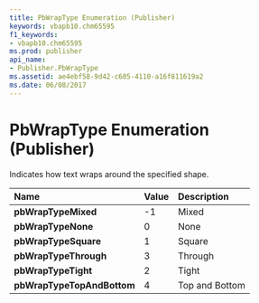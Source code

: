```yaml
---
title: PbWrapType Enumeration (Publisher)
keywords: vbapb10.chm65595
f1_keywords:
- vbapb10.chm65595
ms.prod: publisher
api_name:
- Publisher.PbWrapType
ms.assetid: ae4ebf58-9d42-c605-4110-a16f811619a2
ms.date: 06/08/2017
---
```



# PbWrapType Enumeration (Publisher)

Indicates how text wraps around the specified shape. 



|**Name**|**Value**|**Description**|
|:-----|:-----|:-----|
| **pbWrapTypeMixed**|-1|Mixed|
| **pbWrapTypeNone**|0|None|
| **pbWrapTypeSquare**|1|Square|
| **pbWrapTypeThrough**|3|Through|
| **pbWrapTypeTight**|2|Tight|
| **pbWrapTypeTopAndBottom**|4|Top and Bottom|

